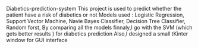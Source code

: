  Diabetics-prediction-system
 This project is used to predict whether the patient have a risk of diabetics or not 
 Models used :
            Logistic Regression,
            Support Vector Machine,
            Navie Bayes Classifier,
            Decision Tree Classifier,
            Random forst,
By comparing all the models finnaly,I go with the SVM (which gets better results ) for diabetics prediction
Also,I designed a small tKinter window for GUI interface

 
